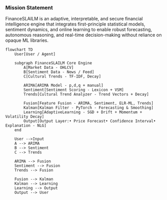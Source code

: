 ### Mission Statement

FinanceSLAILM is an adaptive, interpretable, and secure financial intelligence engine that integrates first-principle statistical models, sentiment dynamics, and online learning to enable robust forecasting, autonomous reasoning, and real-time decision-making without reliance on opaque ML libraries.

```mermaid
flowchart TD
    User[User / Agent]

    subgraph FinanceSLAILM Core Engine
        A[Market Data - OHLCV]
        B[Sentiment Data - News / Feed]
        C[Cultural Trends - TF-IDF, Decay]

        ARIMA[ARIMA Model - p,d,q + manual]
        Sentiment[Sentiment Scoring - Lexicon + VSM]
        Trends[Cultural Trend Analyzer - Trend Vectors + Decay]

        Fusion[Feature Fusion - ARIMA, Sentiment, ELR-ML, Trends]
        Kalman[Kalman Filter - PyTorch - Forecasting & Smoothing]
        Learning[AdaptiveLearning - SGD + Drift + Momentum + Volatility Decay]
        Output[Output Layer:• Price Forecast• Confidence Interval• Explanation - NLG]
    end

    User -->Input
    A --> ARIMA
    B --> Sentiment
    C --> Trends

    ARIMA --> Fusion
    Sentiment --> Fusion
    Trends --> Fusion

    Fusion --> Kalman
    Kalman --> Learning
    Learning --> Output
    Output --> User
```
